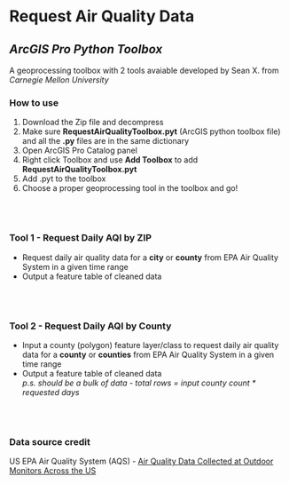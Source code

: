 # Request Air Quality Data

## _ArcGIS Pro Python Toolbox_

A geoprocessing toolbox with 2 tools avaiable developed by Sean X. from _Carnegie Mellon University_

### How to use

1. Download the Zip file and decompress
2. Make sure **RequestAirQualityToolbox.pyt** (ArcGIS python toolbox file) and all the **.py** files are in the same dictionary
3. Open ArcGIS Pro Catalog panel
4. Right click Toolbox and use **Add Toolbox** to add **RequestAirQualityToolbox.pyt**
5. Add .pyt to the toolbox
6. Choose a proper geoprocessing tool in the toolbox and go!

<br></br>

### Tool 1 - Request Daily AQI by ZIP

- Request daily air quality data for a **city** or **county** from EPA Air Quality System in a given time range
- Output a feature table of cleaned data

<br></br>

### Tool 2 - Request Daily AQI by County


- Input a county (polygon) feature layer/class to request daily air quality data for a **county** or **counties** from EPA Air Quality System in a given time range
- Output a feature table of cleaned data
  <br>_p.s. should be a bulk of data - total rows = input county count \* requested days_</br>

<br></br>

### Data source credit

US EPA Air Quality System (AQS) - [Air Quality Data Collected at Outdoor Monitors Across the US](https://www.epa.gov/outdoor-air-quality-data)
